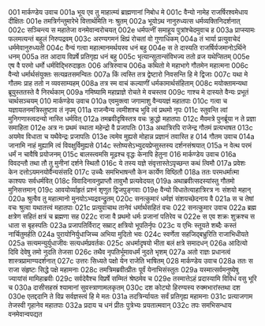 001	मार्कण्डेय उवाच
001a	भूय एव तु माहात्म्यं ब्राह्मणानां निबोध मे
001c	वैन्यो नामेह राजर्षिरश्वमेधाय दीक्षितः
001e	तमत्रिर्गन्तुमारेभे वित्तार्थमिति नः श्रुतम्
002a	भूयोऽथ नानुरुध्यत्स धर्मव्यक्तिनिदर्शनात्
002c	सञ्चिन्त्य स महातेजा वनमेवान्वरोचयत्
002e	धर्मपत्नीं समाहूय पुत्रांश्चेदमुवाच ह
003a	प्राप्स्यामः फलमत्यन्तं बहुलं निरुपद्रवम्
003c	अरण्यगमनं क्षिप्रं रोचतां वो गुणाधिकम्
004a	तं भार्या प्रत्युवाचेदं धर्ममेवानुरुध्यती
004c	वैन्यं गत्वा महात्मानमर्थयस्व धनं बहु
004e	स ते दास्यति राजर्षिर्यजमानोऽर्थिने धनम्
005a	तत आदाय विप्रर्षे प्रतिगृह्य धनं बहु
005c	भृत्यान्सुतान्संविभज्य ततो व्रज यथेप्सितम्
005e	एष वै परमो धर्मो धर्मविद्भिरुदाहृतः
006	अत्रिरुवाच
006a	कथितो मे महाभागे गौतमेन महात्मना
006c	वैन्यो धर्मार्थसंयुक्तः सत्यव्रतसमन्वितः
007a	किं त्वस्ति तत्र द्वेष्टारो निवसन्ति हि मे द्विजाः
007c	यथा मे गौतमः प्राह ततो न व्यवसाम्यहम्
008a	तत्र स्म वाचं कल्याणीं धर्मकामार्थसंहिताम्
008c	मयोक्तामन्यथा ब्रूयुस्ततस्ते वै निरर्थकाम्
009a	गमिष्यामि महाप्राज्ञे रोचते मे वचस्तव
009c	गाश्च मे दास्यते वैन्यः प्रभूतं चार्थसञ्चयम्
010	मार्कण्डेय उवाच
010a	एवमुक्त्वा जगामाशु वैन्ययज्ञं महातपाः
010c	गत्वा च यज्ञायतनमत्रिस्तुष्टाव तं नृपम्
011a	राजन्वैन्य त्वमीशश्च भुवि त्वं प्रथमो नृपः
011c	स्तुवन्ति त्वां मुनिगणास्त्वदन्यो नास्ति धर्मवित्
012a	तमब्रवीदृषिस्तत्र वचः क्रुद्धो महातपाः
012c	मैवमत्रे पुनर्ब्रूया न ते प्रज्ञा समाहिता
012e	अत्र नः प्रथमं स्थाता महेन्द्रो वै प्रजापतिः
013a	अथात्रिरपि राजेन्द्र गौतमं प्रत्यभाषत
013c	अयमेव विधाता च यथैवेन्द्रः प्रजापतिः
013e	त्वमेव मुह्यसे मोहान्न प्रज्ञानं तवास्ति ह
014	गौतम उवाच
014a	जानामि नाहं मुह्यामि त्वं विवक्षुर्विमुह्यसे
014c	स्तोष्यसेऽभ्युदयप्रेप्सुस्तस्य दर्शनसंश्रयात्
015a	न वेत्थ परमं धर्मं न चावैषि प्रयोजनम्
015c	बालस्त्वमसि मूढश्च वृद्धः केनापि हेतुना
016	मार्कण्डेय उवाच
016a	विवदन्तौ तथा तौ तु मुनीनां दर्शने स्थितौ
016c	ये तस्य यज्ञे संवृत्तास्तेऽपृच्छन्त कथं त्विमौ
017a	प्रवेशः केन दत्तोऽयमनयोर्वैन्यसंसदि
017c	उच्चैः समभिभाषन्तौ केन कार्येण विष्ठितौ
018a	ततः परमधर्मात्मा काश्यपः सर्वधर्मवित्
018c	विवादिनावनुप्राप्तौ तावुभौ प्रत्यवेदयत्
019a	अथाब्रवीत्सदस्यांस्तु गौतमो मुनिसत्तमान्
019c	आवयोर्व्याहृतं प्रश्नं शृणुत द्विजपुङ्गवाः
019e	वैन्यो विधातेत्याहात्रिरत्र नः संशयो महान्
020a	श्रुत्वैव तु महात्मानो मुनयोऽभ्यद्रवन्द्रुतम्
020c	सनत्कुमारं धर्मज्ञं संशयच्छेदनाय वै
021a	स च तेषां वचः श्रुत्वा यथातत्त्वं महातपाः
021c	प्रत्युवाचाथ तानेवं धर्मार्थसहितं वचः
022	सनत्कुमार उवाच
022a	ब्रह्म क्षत्रेण सहितं क्षत्रं च ब्रह्मणा सह
022c	राजा वै प्रथमो धर्मः प्रजानां पतिरेव च
022e	स एव शक्रः शुक्रश्च स धाता स बृहस्पतिः
023a	प्रजापतिर्विराट् सम्राट् क्षत्रियो भूपतिर्नृपः
023c	य एभिः स्तूयते शब्दैः कस्तं नार्चितुमर्हति
024a	पुरायोनिर्युधाजिच्च अभिया मुदितो भवः
024c	स्वर्णेता सहजिद्बभ्रुरिति राजाभिधीयते
025a	सत्यमन्युर्युधाजीवः सत्यधर्मप्रवर्तकः
025c	अधर्मादृषयो भीता बलं क्षत्रे समादधन्
026a	आदित्यो दिवि देवेषु तमो नुदति तेजसा
026c	तथैव नृपतिर्भूमावधर्मं नुदते भृशम्
027a	अतो राज्ञः प्रधानत्वं शास्त्रप्रामाण्यदर्शनात्
027c	उत्तरः सिध्यते पक्षो येन राजेति भाषितम्
028	मार्कण्डेय उवाच
028a	ततः स राजा संहृष्टः सिद्धे पक्षे महामनाः
028c	तमत्रिमब्रवीत्प्रीतः पूर्वं येनाभिसंस्तुतः
029a	यस्मात्सर्वमनुष्येषु ज्यायांसं मामिहाब्रवीः
029c	सर्वदेवैश्च विप्रर्षे सम्मितं श्रेष्ठमेव च
029e	तस्मात्तेऽहं प्रदास्यामि विविधं वसु भूरि च
030a	दासीसहस्रं श्यामानां सुवस्त्राणामलकृतम्
030c	दश कोट्यो हिरण्यस्य रुक्मभारांस्तथा दश
030e	एतद्ददानि ते विप्र सर्वज्ञस्त्वं हि मे मतः
031a	तदत्रिर्न्यायतः सर्वं प्रतिगृह्य महामनाः
031c	प्रत्याजगाम तेजस्वी गृहानेव महातपाः
032a	प्रदाय च धनं प्रीतः पुत्रेभ्यः प्रयतात्मवान्
032c	तपः समभिसन्धाय वनमेवान्वपद्यत

